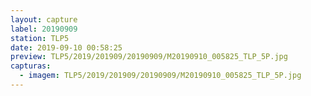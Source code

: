 ```yaml
---
layout: capture
label: 20190909
station: TLP5
date: 2019-09-10 00:58:25
preview: TLP5/2019/201909/20190909/M20190910_005825_TLP_5P.jpg
capturas:
  - imagem: TLP5/2019/201909/20190909/M20190910_005825_TLP_5P.jpg
---
```

